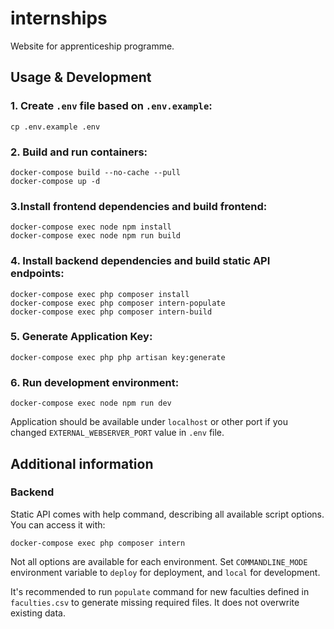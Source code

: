 # internships

Website for apprenticeship programme.

## Usage & Development

### 1. Create `.env` file based on `.env.example`:

```shell script
cp .env.example .env
```

### 2. Build and run containers:

```shell script
docker-compose build --no-cache --pull
docker-compose up -d
```

### 3.Install frontend dependencies and build frontend:

```shell script
docker-compose exec node npm install
docker-compose exec node npm run build
```

### 4. Install backend dependencies and build static API endpoints:

```shell script
docker-compose exec php composer install
docker-compose exec php composer intern-populate
docker-compose exec php composer intern-build
```

### 5. Generate Application Key:

```shell script
docker-compose exec php php artisan key:generate
```

### 6. Run development environment:
```shell script
docker-compose exec node npm run dev
```
Application should be available under `localhost` or other port if you changed `EXTERNAL_WEBSERVER_PORT` value in `.env` file.

## Additional information

### Backend

Static API comes with help command, describing all available script options.
You can access it with:

```shell script
docker-compose exec php composer intern
```

Not all options are available for each environment. Set `COMMANDLINE_MODE` environment variable to `deploy` for deployment, and `local` for development.

It's recommended to run `populate` command for new faculties defined in `faculties.csv` to generate missing required files. It does not overwrite existing data.
